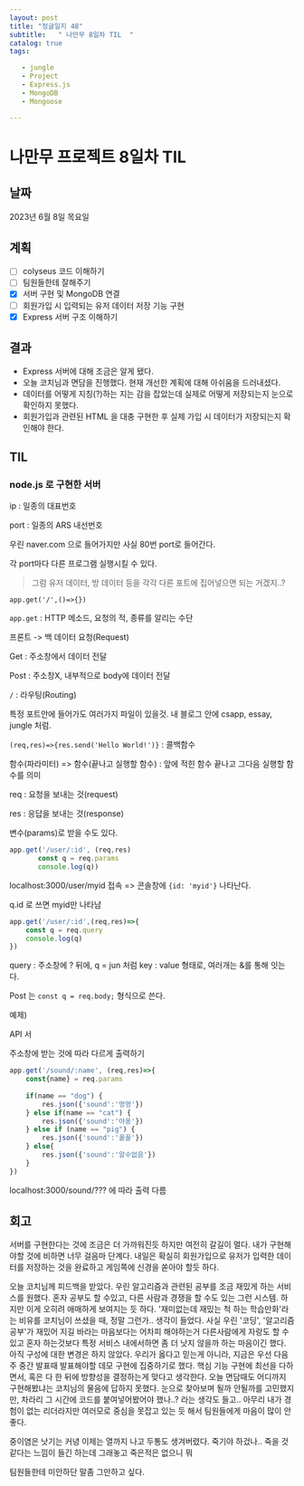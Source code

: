 ```yaml
---
layout: post
title: "정글일지 48"
subtitle:   " 나만무 8일차 TIL  "
catalog: true
tags:

   - jungle
   - Project
   - Express.js
   - MongoDB
   - Mongoose

---
```


# 나만무 프로젝트 8일차 TIL

## 날짜

2023년 6월 8일 목요일

## 계획

- [ ] colyseus 코드 이해하기
- [ ] 팀원들한테 잘해주기
- [x] 서버 구현 및 MongoDB 연결
- [ ] 회원가입 시 입력되는 유저 데이터 저장 기능 구현
- [x] Express 서버 구조 이해하기 

## 결과

- Express 서버에 대해 조금은 알게 됐다.
- 오늘 코치님과 면담을 진행했다. 현재 개선한 계획에 대해 아쉬움을 드러내셨다.
- 데이터를 어떻게 지칭(?)하는 지는 감을 잡았는데 실제로 어떻게 저장되는지 눈으로 확인하지 못했다.
- 회원가입과 관련된 HTML 을 대충 구현한 후 실제 가입 시 데이터가 저장되는지 확인해야 한다. 

## TIL

### node.js 로 구현한 서버

ip : 일종의 대표번호

port : 일종의 ARS 내선번호 



우린 naver.com 으로 들어가지만 사실 80번 port로 들어간다.

각 port마다 다른 프로그램 실행시킬 수 있다.

> 그럼 유저 데이터, 방 데이터 등을 각각 다른 포트에 집어넣으면 되는 거겠지..?



`app.get('/',()=>{})`

`app.get` : HTTP 메소드, 요청의 적, 종류를 알리는 수단

프론트 -> 백 데이터 요청(Request)

Get : 주소창에서 데이터 전달

Post : 주소창X, 내부적으로 body에 데이터 전달



`/` : 라우팅(Routing)

특정 포트안에 들어가도 여러가지 파일이 있을것. 내 블로그 안에 csapp, essay, jungle 처럼.



`(req,res)=>{res.send('Hello World!')}` : 콜백함수

함수(파라미터) => 함수(끝나고 실행할 함수) : 앞에 적힌 함수 끝나고 그다음 실행할 함수를 의미



req : 요청을 보내는 것(request)

res : 응답을 보내는 것(response)

변수(params)로 받을 수도 있다.

```js
app.get('/user/:id', (req,res)
       const q = req.params
       console.log(q))
```

localhost:3000/user/myid 접속 => 콘솔창에 `{id: 'myid'}` 나타난다. 

q.id 로 쓰면 myid만 나타남

```js
app.get('/user/:id',(req,res)=>{
    const q = req.query
    console.log(q)
})
```

query : 주소창에 ? 뒤에, q = jun 처럼 key : value 형태로, 여러개는 &를 통해 잇는다.



Post 는 `const q = req.body;` 형식으로 쓴다.



예제)

API 서

주소창에 받는 것에 따라 다르게 출력하기

```js
app.get('/sound/:name', (req,res)=>{
    const{name} = req.params
    
    if(name == "dog") {
        res.json({'sound':'멍멍'})
    } else if(name == "cat") {
        res.json({'sound':'야옹'})
    } else if (name == "pig") {
        res.json({'sound':'꿀꿀'})
    } else{
        res.json({'sound':'알수없음'})
    }
})
```

localhost:3000/sound/??? 에 따라 출력 다름 

## 회고

서버를 구현한다는 것에 조금은 더 가까워진듯 하지만 여전히 갈길이 멀다. 내가 구현해야할 것에 비하면 너무 걸음마 단계다. 내일은 확실히 회원가입으로 유저가 입력한 데이터를 저장하는 것을 완료하고 게임쪽에 신경을 쏟아야 할듯 하다.

오늘 코치님께 피드백을 받았다. 우린 알고리즘과 관련된 공부를 조금 재밌게 하는 서비스를 원했다. 혼자 공부도 할 수있고, 다른 사람과 경쟁을 할 수도 있는 그런 시스템. 하지만 이게 오히려 애매하게 보여지는 듯 하다. '재미없는데 재밌는 척 하는 학습만화'라는 비유를 코치님이 쓰셨을 때, 정말 그런가.. 생각이 들었다. 사실 우린 '코딩', '알고리즘 공부'가 재밌어 지길 바라는 마음보다는 어차피 해야하는거 다른사람에게 자랑도 할 수있고 혼자 하는것보다 특정 서비스 내에서하면 좀 더 낫지 않을까 하는 마음이긴 했다. 아직 구성에 대한 변경은 하지 않았다. 우리가 옳다고 믿는게 아니라, 지금은 우선 다음주 중간 발표때 발표해야할 데모 구현에 집중하기로 했다. 핵심 기능 구현에 최선을 다하면서, 혹은 다 한 뒤에 방향성을 결정하는게 맞다고 생각한다. 오늘 면담때도 어디까지 구현해봤냐는 코치님의 물음에 답하지 못했다. 눈으로 찾아보며 될까 안될까를 고민했지만, 차라리 그 시간에 코드를 붙여넣어봤어야 했나..? 라는 생각도 들고.. 아무리 내가 경험이 없는 리더라지만 여러모로 중심을 못잡고 있는 듯 해서 팀원들에게 마음이 많이 안좋다.

중이염은 낫기는 커녕 이제는 열까지 나고 두통도 생겨버렸다. 죽기야 하겄나.. 죽을 것같다는 느낌이 들긴 하는데 그래놓고 죽은적은 없으니 뭐

팀원들한테 미안하단 말좀 그만하고 싶다.
